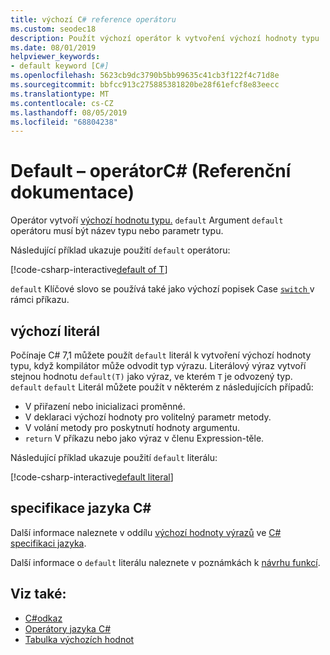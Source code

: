 ```yaml
---
title: výchozí C# reference operátoru
ms.custom: seodec18
description: Použít výchozí operátor k vytvoření výchozí hodnoty typu
ms.date: 08/01/2019
helpviewer_keywords:
- default keyword [C#]
ms.openlocfilehash: 5623cb9dc3790b5bb99635c41cb3f122f4c71d8e
ms.sourcegitcommit: bbfcc913c275885381820be28f61efcf8e83eecc
ms.translationtype: MT
ms.contentlocale: cs-CZ
ms.lasthandoff: 08/05/2019
ms.locfileid: "68804238"
---
```

# <a name="default-operator-c-reference"></a>Default – operátorC# (Referenční dokumentace)

Operátor vytvoří [výchozí hodnotu typu.](../keywords/default-values-table.md) `default` Argument `default` operátoru musí být název typu nebo parametr typu.

Následující příklad ukazuje použití `default` operátoru:

[!code-csharp-interactive[default of T](~/samples/csharp/language-reference/operators/DefaultOperator.cs#WithOperand)]

`default` Klíčové slovo se používá také jako výchozí popisek Case [ `switch` ](../keywords/switch.md)v rámci příkazu.

## <a name="default-literal"></a>výchozí literál

Počínaje C# 7,1 můžete použít `default` literál k vytvoření výchozí hodnoty typu, když kompilátor může odvodit typ výrazu. Literálový výraz vytvoří stejnou hodnotu `default(T)` jako výraz, ve kterém `T` je odvozený typ. `default` `default` Literál můžete použít v některém z následujících případů:

- V přiřazení nebo inicializaci proměnné.
- V deklaraci výchozí hodnoty pro volitelný parametr metody.
- V volání metody pro poskytnutí hodnoty argumentu.
- `return` V příkazu nebo jako výraz v členu Expression-těle.

Následující příklad ukazuje použití `default` literálu:

[!code-csharp-interactive[default literal](~/samples/csharp/language-reference/operators/DefaultOperator.cs#DefaultLiteral)]

## <a name="c-language-specification"></a>specifikace jazyka C#

Další informace naleznete v oddílu [výchozí hodnoty výrazů](~/_csharplang/spec/expressions.md#default-value-expressions) ve [ C# specifikaci jazyka](~/_csharplang/spec/introduction.md).

Další informace o `default` literálu naleznete v poznámkách k [návrhu funkcí](~/_csharplang/proposals/csharp-7.1/target-typed-default.md).

## <a name="see-also"></a>Viz také:

- [C#odkaz](../index.md)
- [Operátory jazyka C#](index.md)
- [Tabulka výchozích hodnot](../keywords/default-values-table.md)
